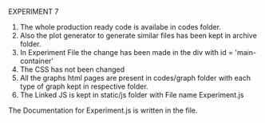 EXPERIMENT 7

1. The whole production ready code is availabe in codes folder.
2. Also the plot generator to generate similar files has been kept in archive folder.
4. In Experiment File the change has been made in the div with id = 'main-container'
5. The CSS has not been changed
6. All the graphs html pages are present in codes/graph folder with each type of graph kept in respective folder.
7. The Linked JS is kept in static/js folder with File name Experiment.js

The Documentation for Experiment.js is written in the file.